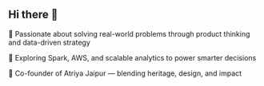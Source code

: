## Hi there 👋

🎯 Passionate about solving real-world problems through product thinking and data-driven strategy

🧠 Exploring Spark, AWS, and scalable analytics to power smarter decisions

👜 Co-founder of Atriya Jaipur — blending heritage, design, and impact


